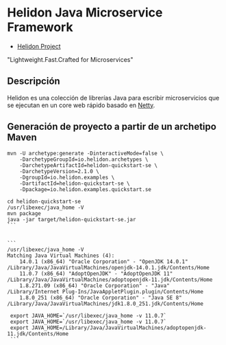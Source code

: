 # Helidon Java Microservice Framework

* [Helidon Project](https://helidon.io/#/)

"Lightweight.Fast.Crafted for Microservices"

## Descripción

Helidon es una colección de librerías Java para escribir microservicios 
que se ejecutan en un core web rápido basado en [Netty](https://netty.io/).



## Generación de proyecto a partir de un archetipo Maven

````
mvn -U archetype:generate -DinteractiveMode=false \
    -DarchetypeGroupId=io.helidon.archetypes \
    -DarchetypeArtifactId=helidon-quickstart-se \
    -DarchetypeVersion=2.1.0 \
    -DgroupId=io.helidon.examples \
    -DartifactId=helidon-quickstart-se \
    -Dpackage=io.helidon.examples.quickstart.se

cd helidon-quickstart-se
/usr/libexec/java_home -V
mvn package
java -jar target/helidon-quickstart-se.jar
```


```
/usr/libexec/java_home -V
Matching Java Virtual Machines (4):
    14.0.1 (x86_64) "Oracle Corporation" - "OpenJDK 14.0.1" /Library/Java/JavaVirtualMachines/openjdk-14.0.1.jdk/Contents/Home
    11.0.7 (x86_64) "AdoptOpenJDK" - "AdoptOpenJDK 11" /Library/Java/JavaVirtualMachines/adoptopenjdk-11.jdk/Contents/Home
    1.8.271.09 (x86_64) "Oracle Corporation" - "Java" /Library/Internet Plug-Ins/JavaAppletPlugin.plugin/Contents/Home
    1.8.0_251 (x86_64) "Oracle Corporation" - "Java SE 8" /Library/Java/JavaVirtualMachines/jdk1.8.0_251.jdk/Contents/Home

 export JAVA_HOME=`/usr/libexec/java_home -v 11.0.7`
 export JAVA_HOME=`/usr/libexec/java_home -v 11.0.7`
 export JAVA_HOME=/Library/Java/JavaVirtualMachines/adoptopenjdk-11.jdk/Contents/Home
 ```